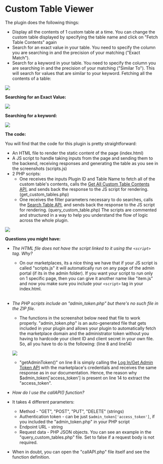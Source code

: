 # Custom Table Viewer

The plugin does the following things:
* Display all the contents of 1 custom table at a time. You can change the custom table displayed by specifying the table name and click on "Fetch Table Contents" again
* Search for an exact value in your table. You need to specify the column you are searching in and the precision of your matching ("Exact Match").
* Search for a keyword in your table. You need to specify the column you are searching in and the precision of your matching ("Similar To"). This will search for values that are similar to your keyword.
Fetching all the contents of a table:

![](https://bootstrap.arcadier.com/github/download.png)

**Searching for an Exact Value:**

![](https://bootstrap.arcadier.com/github/download%20%281%29.png)

**Searching for a keyword:**

![](https://bootstrap.arcadier.com/github/image.png)

**The code:**

You will find that the code for this plugin is pretty straightforward:
* An HTML file to render the static content of the page (index.html)
* A JS script to handle taking inputs from the page and sending them to the backend, receiving responses and generating the table as you see in the screenshots (scripts.js)
* 2 PHP scripts:
  * One receives the inputs Plugin ID and Table Name to fetch all of the custom table's contents, calls the [Get All Custom Table Contents API](https://apiv2.arcadier.com/#6f7116b6-bf6a-4a59-b1a2-832f31254148), and sends back the response to the JS script for rendering. (get_custom_tables.php)
  * One receives the filter parameters necessary to do searches, calls the [Search Table API](https://apiv2.arcadier.com/#daff720a-c78e-4eb9-8cf2-98cca3eb4816), and sends back the response to the JS script for rendering. (query_custom_table.php)
The scripts are commented and structured in a way to help you understand the flow of logic across the whole plugin.


![](https://bootstrap.arcadier.com/github/download%20%282%29.png)

**Questions you might have:**

* *The HTML file does not have the script linked to it using the ```<script>``` tag. Why?*
  * On our marketplaces, its a nice thing we have that if your JS script is called "scripts.js" it will automatically run on any page of the admin portal (if its in the admin folder). If you want your script to run only on 1 specific page, then you can give it another name like "item.js" and now you make sure you include your ```<script>``` tag in your index.html.
  <br>

* *The PHP scripts include an "admin_token.php" but there's no such file in the ZIP file.*
  * The functions in the screenshot below need that file to work properly. "admin_token.php" is an auto-generated file that gets included in your plugin and allows your plugin to automatically fetch the marketplace domain and the administrator token without you having to hardcode your client ID and client secret in your own file. So, all you have to do is the following: (line 8 and line14)

  ![](https://bootstrap.arcadier.com/github/thumbnail_PHP%20script.png)

  * "getAdminToken()" on line 8 is simply calling the [Log In/Get Admin Token API](https://apiv2.arcadier.com/#af2783ba-c16c-4ff4-a815-5d45f99aaf1a) with the marketplace's credentials and receives the same response as in our documentation. Hence, the reason why  $admin_token['access_token'] ​is present on line 14 to extract the "access_token".

* *How do I use the callAPI() function?*
* It takes 4 different parameters:
  * Method - "GET", "POST", "PUT", "DELETE" (strings)
  * Authentication token - can be just ```$admin_token['access_token']​```, ​if you included the "admin_token.php" in your PHP script
  * Endpoint URL - string
  * Request data - PHP JSON objects. You can see an example in the "query_custom_tables.php" file. Set to false if a request body is not required.
* When in doubt, you can open the "callAPI.php" file itself and see the function definition.
